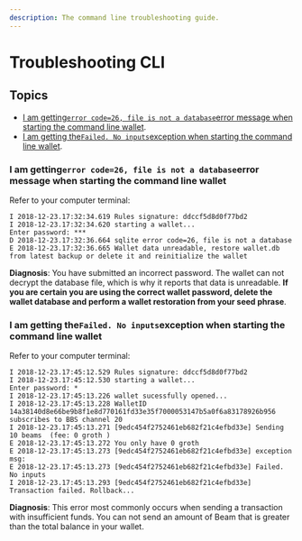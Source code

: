 ```yaml
---
description: The command line troubleshooting guide.
---
```


# Troubleshooting CLI

## Topics

* [I am getting`error code=26, file is not a database`error message when starting the command line wallet](troubleshooting-cli.md#i-am-gettingerror-code-26-file-is-not-a-databaseerror-message-when-starting-the-command-line-wallet).
* [I am getting the`Failed. No inputs`exception when starting the command line wallet](troubleshooting-cli.md#i-am-getting-thefailed-no-inputsexception-when-starting-the-command-line-wallet).

### I am getting`error code=26, file is not a database`error message when starting the command line wallet

Refer to your computer terminal:

```
I 2018-12-23.17:32:34.619 Rules signature: ddccf5d8d0f77bd2
I 2018-12-23.17:32:34.620 starting a wallet...
Enter password: ***
D 2018-12-23.17:32:36.664 sqlite error code=26, file is not a database
E 2018-12-23.17:32:36.665 Wallet data unreadable, restore wallet.db from latest backup or delete it and reinitialize the wallet
```

**Diagnosis**: You have submitted an incorrect password. The wallet can not decrypt the database file, which is why it reports that data is unreadable. **If you are certain you are using the correct wallet password, delete the wallet database and perform a wallet restoration from your seed phrase**.&#x20;

### I am getting the`Failed. No inputs`exception when starting the command line wallet

Refer to your computer terminal:

```
I 2018-12-23.17:45:12.529 Rules signature: ddccf5d8d0f77bd2
I 2018-12-23.17:45:12.530 starting a wallet...
Enter password: *
I 2018-12-23.17:45:13.226 wallet sucessfully opened...
I 2018-12-23.17:45:13.228 WalletID 14a38140d8e66be9b8f1e8d770161fd33e35f7000053147b5a0f6a83178926b956 subscribes to BBS channel 20
I 2018-12-23.17:45:13.271 [9edc454f2752461eb682f21c4efbd33e] Sending 10 beams  (fee: 0 groth )
E 2018-12-23.17:45:13.272 You only have 0 groth
E 2018-12-23.17:45:13.273 [9edc454f2752461eb682f21c4efbd33e] exception msg:
E 2018-12-23.17:45:13.273 [9edc454f2752461eb682f21c4efbd33e] Failed. No inputs
I 2018-12-23.17:45:13.293 [9edc454f2752461eb682f21c4efbd33e] Transaction failed. Rollback...
```

**Diagnosis**: This error most commonly occurs when sending a transaction with insufficient funds. You can not send an amount of Beam that is greater than the total balance in your wallet.
